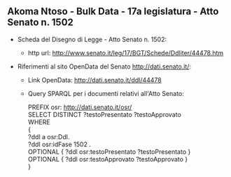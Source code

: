 ## Akoma Ntoso - Bulk Data - 17a legislatura - Atto Senato n. 1502 ##

* Scheda del Disegno di Legge - Atto Senato n. 1502:
	* http url: http://www.senato.it/leg/17/BGT/Schede/Ddliter/44478.htm

* Riferimenti al sito OpenData del Senato http://dati.senato.it/:
	* Link OpenData: http://dati.senato.it/ddl/44478
	* Query SPARQL per i documenti relativi all'Atto Senato:

        PREFIX osr: <http://dati.senato.it/osr/>  
		SELECT DISTINCT ?testoPresentato ?testoApprovato  
		WHERE  
		{  
		    ?ddl a osr:Ddl.  
		    ?ddl osr:idFase 1502 .  
		    OPTIONAL { ?ddl osr:testoPresentato ?testoPresentato }  
		    OPTIONAL { ?ddl osr:testoApprovato ?testoApprovato }  
		}
		